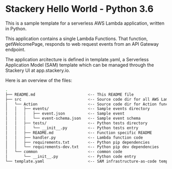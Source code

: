 # Stackery Hello World - Python 3.6

This is a sample template for a serverless AWS Lambda application, written in Python.

This application contains a single Lambda Functions.  That function, getWelcomePage,
responds to web request events from an API Gateway endpoint.

The application arcitecture is defined in template.yaml, a Serverless
Application Model (SAM) template which can be managed through the Stackery UI
at app.stackery.io.

Here is an overview of the files:

```bash
.
├── README.md                       <-- This README file
├── src                             <-- Source code dir for all AWS Lambda functions
│   └── Action                      <-- Source code dir for Action function
│   │   ├── events/                 <-- Sample events directory
│   │   │   ├── event.json          <-- Sample event
│   │   │   └── event-schema.json   <-- Sample event schema
│   │   ├── tests/                  <-- Python tests directory
│   │   │   └── __init__.py         <-- Python tests entry
│   │   ├── README.md               <-- Function specific README
│   │   ├── handler.py              <-- Lambda function code
│   │   ├── requirements.txt        <-- Python pip dependencies
│   │   └── requirements-dev.txt    <-- Python pip dev dependencies
│   └── common                      <-- common code
│       └── __init__.py             <-- Python code entry
└── template.yaml                   <-- SAM infrastructure-as-code template
```

